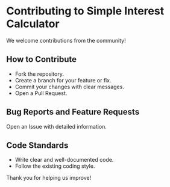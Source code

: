 # Contributing to Simple Interest Calculator

We welcome contributions from the community!

## How to Contribute
- Fork the repository.
- Create a branch for your feature or fix.
- Commit your changes with clear messages.
- Open a Pull Request.

## Bug Reports and Feature Requests
Open an Issue with detailed information.

## Code Standards
- Write clear and well-documented code.
- Follow the existing coding style.

Thank you for helping us improve!
